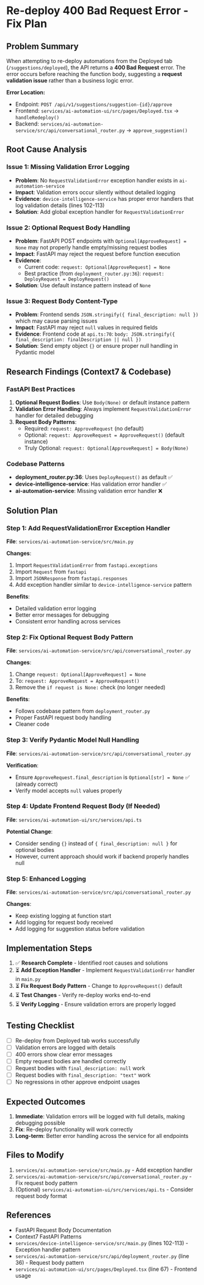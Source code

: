 # Re-deploy 400 Bad Request Error - Fix Plan

## Problem Summary

When attempting to re-deploy automations from the Deployed tab (`/suggestions/deployed`), the API returns a **400 Bad Request** error. The error occurs before reaching the function body, suggesting a **request validation issue** rather than a business logic error.

**Error Location:**
- Endpoint: `POST /api/v1/suggestions/suggestion-{id}/approve`
- Frontend: `services/ai-automation-ui/src/pages/Deployed.tsx` → `handleRedeploy()`
- Backend: `services/ai-automation-service/src/api/conversational_router.py` → `approve_suggestion()`

## Root Cause Analysis

### Issue 1: Missing Validation Error Logging
- **Problem**: No `RequestValidationError` exception handler exists in `ai-automation-service`
- **Impact**: Validation errors occur silently without detailed logging
- **Evidence**: `device-intelligence-service` has proper error handlers that log validation details (lines 102-113)
- **Solution**: Add global exception handler for `RequestValidationError`

### Issue 2: Optional Request Body Handling
- **Problem**: FastAPI POST endpoints with `Optional[ApproveRequest] = None` may not properly handle empty/missing request bodies
- **Impact**: FastAPI may reject the request before function execution
- **Evidence**: 
  - Current code: `request: Optional[ApproveRequest] = None`
  - Best practice (from `deployment_router.py:36`): `request: DeployRequest = DeployRequest()`
- **Solution**: Use default instance pattern instead of `None`

### Issue 3: Request Body Content-Type
- **Problem**: Frontend sends `JSON.stringify({ final_description: null })` which may cause parsing issues
- **Impact**: FastAPI may reject `null` values in required fields
- **Evidence**: Frontend code at `api.ts:70`: `body: JSON.stringify({ final_description: finalDescription || null })`
- **Solution**: Send empty object `{}` or ensure proper null handling in Pydantic model

## Research Findings (Context7 & Codebase)

### FastAPI Best Practices
1. **Optional Request Bodies**: Use `Body(None)` or default instance pattern
2. **Validation Error Handling**: Always implement `RequestValidationError` handler for detailed debugging
3. **Request Body Patterns**: 
   - Required: `request: ApproveRequest` (no default)
   - Optional: `request: ApproveRequest = ApproveRequest()` (default instance)
   - Truly Optional: `request: Optional[ApproveRequest] = Body(None)`

### Codebase Patterns
- **deployment_router.py:36**: Uses `DeployRequest()` as default ✅
- **device-intelligence-service**: Has validation error handler ✅
- **ai-automation-service**: Missing validation error handler ❌

## Solution Plan

### Step 1: Add RequestValidationError Exception Handler
**File**: `services/ai-automation-service/src/main.py`

**Changes**:
1. Import `RequestValidationError` from `fastapi.exceptions`
2. Import `Request` from `fastapi`
3. Import `JSONResponse` from `fastapi.responses`
4. Add exception handler similar to `device-intelligence-service` pattern

**Benefits**:
- Detailed validation error logging
- Better error messages for debugging
- Consistent error handling across services

### Step 2: Fix Optional Request Body Pattern
**File**: `services/ai-automation-service/src/api/conversational_router.py`

**Changes**:
1. Change `request: Optional[ApproveRequest] = None` 
2. To: `request: ApproveRequest = ApproveRequest()`
3. Remove the `if request is None:` check (no longer needed)

**Benefits**:
- Follows codebase pattern from `deployment_router.py`
- Proper FastAPI request body handling
- Cleaner code

### Step 3: Verify Pydantic Model Null Handling
**File**: `services/ai-automation-service/src/api/conversational_router.py`

**Verification**:
- Ensure `ApproveRequest.final_description` is `Optional[str] = None` ✅ (already correct)
- Verify model accepts `null` values properly

### Step 4: Update Frontend Request Body (If Needed)
**File**: `services/ai-automation-ui/src/services/api.ts`

**Potential Change**:
- Consider sending `{}` instead of `{ final_description: null }` for optional bodies
- However, current approach should work if backend properly handles null

### Step 5: Enhanced Logging
**File**: `services/ai-automation-service/src/api/conversational_router.py`

**Changes**:
- Keep existing logging at function start
- Add logging for request body received
- Add logging for suggestion status before validation

## Implementation Steps

1. ✅ **Research Complete** - Identified root causes and solutions
2. ⏳ **Add Exception Handler** - Implement `RequestValidationError` handler in `main.py`
3. ⏳ **Fix Request Body Pattern** - Change to `ApproveRequest()` default
4. ⏳ **Test Changes** - Verify re-deploy works end-to-end
5. ⏳ **Verify Logging** - Ensure validation errors are properly logged

## Testing Checklist

- [ ] Re-deploy from Deployed tab works successfully
- [ ] Validation errors are logged with details
- [ ] 400 errors show clear error messages
- [ ] Empty request bodies are handled correctly
- [ ] Request bodies with `final_description: null` work
- [ ] Request bodies with `final_description: "text"` work
- [ ] No regressions in other approve endpoint usages

## Expected Outcomes

1. **Immediate**: Validation errors will be logged with full details, making debugging possible
2. **Fix**: Re-deploy functionality will work correctly
3. **Long-term**: Better error handling across the service for all endpoints

## Files to Modify

1. `services/ai-automation-service/src/main.py` - Add exception handler
2. `services/ai-automation-service/src/api/conversational_router.py` - Fix request body pattern
3. (Optional) `services/ai-automation-ui/src/services/api.ts` - Consider request body format

## References

- FastAPI Request Body Documentation
- Context7 FastAPI Patterns
- `services/device-intelligence-service/src/main.py` (lines 102-113) - Exception handler pattern
- `services/ai-automation-service/src/api/deployment_router.py` (line 36) - Request body pattern
- `services/ai-automation-ui/src/pages/Deployed.tsx` (line 67) - Frontend usage

